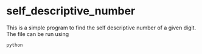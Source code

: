 # self_descriptive_number

This is a simple program to find the self descriptive number of a given digit. The file can be run using

`python ` 
